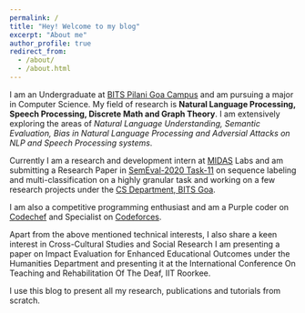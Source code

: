 ```yaml
---
permalink: /
title: "Hey! Welcome to my blog"
excerpt: "About me"
author_profile: true
redirect_from: 
  - /about/
  - /about.html
---
```


I am an Undergraduate at [BITS Pilani Goa Campus](https://www.bits-pilani.ac.in/Goa/index.aspx) and am pursuing a major in Computer Science. My field of research is **Natural Language Processing, Speech Processing, Discrete Math and Graph Theory**. I am extensively exploring the areas of *Natural Language Understanding, Semantic Evaluation, Bias in Natural Language Processing and Adversial Attacks on NLP and Speech Processing systems*.

Currently I am a research and development intern at [MIDAS](http://midas.iiitd.edu.in/) Labs and am submitting a Research Paper in [SemEval-2020 Task-11](https://propaganda.qcri.org/semeval2020-task11/) on sequence labeling and multi-classification on a highly granular task and working on a few research projects under the [CS Department, BITS Goa](https://www.bits-pilani.ac.in/goa/ComputerScienceInformationsSystems/ComputerScienceandInformationSystems).


I am also a competitive programming enthusiast and am a Purple coder on [Codechef](https://www.codechef.com/users/someshsingh22) and Specialist on [Codeforces](https://codeforces.com/profile/someshsingh22).

Apart from the above mentioned technical interests, I also share a keen interest in Cross-Cultural Studies and Social Research I am presenting a paper on Impact Evaluation for Enhanced Educational Outcomes under the Humanities Department and presenting it at the International Conference On Teaching and Rehabilitation Of The Deaf, IIT Roorkee.

I use this blog to present all my research, publications and tutorials from scratch.
